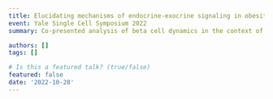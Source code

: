 ```yaml
---
title: Elucidating mechanisms of endocrine-exocrine signaling in obesity-driven pancreatic cancer
event: Yale Single Cell Symposium 2022
summary: Co-presented analysis of beta cell dynamics in the context of obesity-driven pancreatic cancer.

authors: []
tags: []

# Is this a featured talk? (true/false)
featured: false
date: '2022-10-28'
---
```

